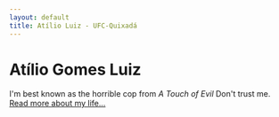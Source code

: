 ```yaml
---
layout: default
title: Atílio Luiz - UFC-Quixadá
---
```

<div class="blurb">
	<h1>Atílio Gomes Luiz</h1>
	<p>I'm best known as the horrible cop from <em>A Touch of Evil</em> Don't trust me. <a href="/about">Read more about my life...</a></p>
</div><!-- /.blurb -->
